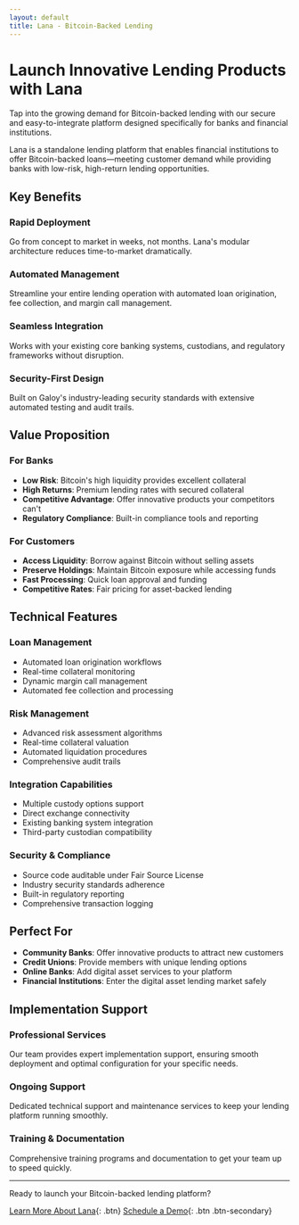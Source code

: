 ```yaml
---
layout: default
title: Lana - Bitcoin-Backed Lending
---
```


# Launch Innovative Lending Products with Lana

Tap into the growing demand for Bitcoin-backed lending with our secure and easy-to-integrate platform designed specifically for banks and financial institutions.

Lana is a standalone lending platform that enables financial institutions to offer Bitcoin-backed loans—meeting customer demand while providing banks with low-risk, high-return lending opportunities.

## Key Benefits

### Rapid Deployment
Go from concept to market in weeks, not months. Lana's modular architecture reduces time-to-market dramatically.

### Automated Management
Streamline your entire lending operation with automated loan origination, fee collection, and margin call management.

### Seamless Integration
Works with your existing core banking systems, custodians, and regulatory frameworks without disruption.

### Security-First Design
Built on Galoy's industry-leading security standards with extensive automated testing and audit trails.

## Value Proposition

### For Banks
- **Low Risk**: Bitcoin's high liquidity provides excellent collateral
- **High Returns**: Premium lending rates with secured collateral
- **Competitive Advantage**: Offer innovative products your competitors can't
- **Regulatory Compliance**: Built-in compliance tools and reporting

### For Customers
- **Access Liquidity**: Borrow against Bitcoin without selling assets
- **Preserve Holdings**: Maintain Bitcoin exposure while accessing funds
- **Fast Processing**: Quick loan approval and funding
- **Competitive Rates**: Fair pricing for asset-backed lending

## Technical Features

### Loan Management
- Automated loan origination workflows
- Real-time collateral monitoring
- Dynamic margin call management
- Automated fee collection and processing

### Risk Management
- Advanced risk assessment algorithms
- Real-time collateral valuation
- Automated liquidation procedures
- Comprehensive audit trails

### Integration Capabilities
- Multiple custody options support
- Direct exchange connectivity
- Existing banking system integration
- Third-party custodian compatibility

### Security & Compliance
- Source code auditable under Fair Source License
- Industry security standards adherence
- Built-in regulatory reporting
- Comprehensive transaction logging

## Perfect For

- **Community Banks**: Offer innovative products to attract new customers
- **Credit Unions**: Provide members with unique lending options
- **Online Banks**: Add digital asset services to your platform
- **Financial Institutions**: Enter the digital asset lending market safely

## Implementation Support

### Professional Services
Our team provides expert implementation support, ensuring smooth deployment and optimal configuration for your specific needs.

### Ongoing Support
Dedicated technical support and maintenance services to keep your lending platform running smoothly.

### Training & Documentation
Comprehensive training programs and documentation to get your team up to speed quickly.

---

Ready to launch your Bitcoin-backed lending platform?

[Learn More About Lana](mailto:biz@galoy.io?subject=Lana%20Lending%20Platform){: .btn}
[Schedule a Demo](mailto:biz@galoy.io?subject=Lana%20Demo%20Request){: .btn .btn-secondary}
